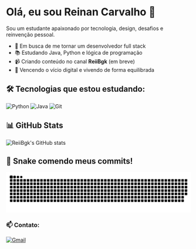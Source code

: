 # Olá, eu sou Reinan Carvalho 👋

Sou um estudante apaixonado por tecnologia, design, desafios e reinvenção pessoal.

- 🎯 Em busca de me tornar um desenvolvedor full stack
- 📚 Estudando Java, Python e lógica de programação
- 📹 Criando conteúdo no canal **ReiiBgk** (em breve)
- 💪 Vencendo o vício digital e vivendo de forma equilibrada

## 🛠️ Tecnologias que estou estudando:
![Python](https://img.shields.io/badge/Python-3670A0?style=for-the-badge&logo=python&logoColor=white)
![Java](https://img.shields.io/badge/Java-ED8B00?style=for-the-badge&logo=java&logoColor=white)
![Git](https://img.shields.io/badge/Git-F05032?style=for-the-badge&logo=git&logoColor=white)

## 📊 GitHub Stats
![ReiiBgk's GitHub stats](https://github-readme-stats.vercel.app/api?username=CarvalhoReinan&show_icons=true&theme=dracula)


## 🐍 Snake comendo meus commits!

<picture align="center">
  <source media="(prefers-color-scheme: dark)" srcset="https://raw.githubusercontent.com/mari4souza/mari4souza/output/github-contribution-grid-snake-dark.svg">
  <source media="(prefers-color-scheme: light)" srcset="https://raw.githubusercontent.com/mari4souza/mari4souza/output/github-contribution-grid-snake-dark.svg">
  <img align="center" alt="github contribution grid snake animation" src="https://raw.githubusercontent.com/mari4souza/mari4souza/output/github-contribution-grid-snake.svg">
</picture>

### 📫 Contato:
[![Gmail](https://img.shields.io/badge/Gmail-D14836?style=flat-square&logo=gmail&logoColor=white)](mailto:reinancdj55@gmail.com)
